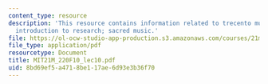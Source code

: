 ```yaml
---
content_type: resource
description: 'This resource contains information related to trecento music and musicology:
  introduction to research; sacred music.'
file: https://ol-ocw-studio-app-production.s3.amazonaws.com/courses/21m-220-early-music-fall-2010/8bd69ef5a4718be117ae6d93e3b36f70_MIT21M_220F10_lec10.pdf
file_type: application/pdf
resourcetype: Document
title: MIT21M_220F10_lec10.pdf
uid: 8bd69ef5-a471-8be1-17ae-6d93e3b36f70
---
```

